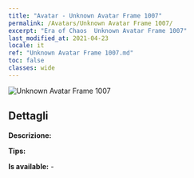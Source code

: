 ```yaml
---
title: "Avatar - Unknown Avatar Frame 1007"
permalink: /Avatars/Unknown Avatar Frame 1007/
excerpt: "Era of Chaos  Unknown Avatar Frame 1007"
last_modified_at: 2021-04-23
locale: it
ref: "Unknown Avatar Frame 1007.md"
toc: false
classes: wide
---
```

 ![Unknown Avatar Frame 1007](/images/a/avatarFrame_7.png)

## Dettagli

 **Descrizione:**  

 **Tips:**  

 **Is available:**  - 

